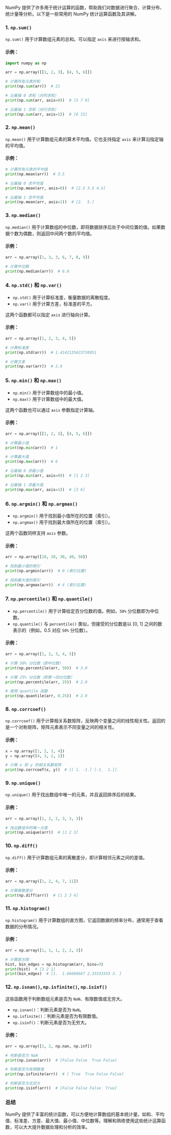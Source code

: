 NumPy 提供了许多用于统计运算的函数，帮助我们对数据进行聚合、计算分布、统计量等分析。以下是一些常用的 NumPy 统计运算函数及其讲解。

### 1. `np.sum()`
`np.sum()` 用于计算数组元素的总和。可以指定 `axis` 来进行按轴求和。

#### 示例：
```python
import numpy as np

arr = np.array([[1, 2, 3], [4, 5, 6]])

# 计算所有元素的和
print(np.sum(arr))  # 21

# 沿着轴 0 求和（对列求和）
print(np.sum(arr, axis=0))  # [5 7 9]

# 沿着轴 1 求和（对行求和）
print(np.sum(arr, axis=1))  # [6 15]
```

### 2. `np.mean()`
`np.mean()` 用于计算数组元素的算术平均值。它也支持指定 `axis` 来计算沿指定轴的平均值。

#### 示例：
```python
# 计算所有元素的平均值
print(np.mean(arr))  # 3.5

# 沿着轴 0 求平均值
print(np.mean(arr, axis=0))  # [2.5 3.5 4.5]

# 沿着轴 1 求平均值
print(np.mean(arr, axis=1))  # [2.  5.]
```

### 3. `np.median()`
`np.median()` 用于计算数组的中位数，即将数据排序后处于中间位置的值。如果数据个数为偶数，则返回中间两个数的平均值。

#### 示例：
```python
arr = np.array([1, 3, 3, 6, 7, 8, 9])

# 计算中位数
print(np.median(arr))  # 6.0
```

### 4. `np.std()` 和 `np.var()`
- `np.std()` 用于计算标准差，衡量数据的离散程度。
- `np.var()` 用于计算方差，标准差的平方。

这两个函数都可以指定 `axis` 进行轴向计算。

#### 示例：
```python
arr = np.array([1, 2, 3, 4, 5])

# 计算标准差
print(np.std(arr))  # 1.4142135623730951

# 计算方差
print(np.var(arr))  # 2.0
```

### 5. `np.min()` 和 `np.max()`
- `np.min()` 用于计算数组中的最小值。
- `np.max()` 用于计算数组中的最大值。

这两个函数也可以通过 `axis` 参数指定计算轴。

#### 示例：
```python
arr = np.array([[1, 2, 3], [4, 5, 6]])

# 计算最小值
print(np.min(arr))  # 1

# 计算最大值
print(np.max(arr))  # 6

# 沿着轴 0 求最小值
print(np.min(arr, axis=0))  # [1 2 3]

# 沿着轴 1 求最大值
print(np.max(arr, axis=1))  # [3 6]
```

### 6. `np.argmin()` 和 `np.argmax()`
- `np.argmin()` 用于找到最小值所在的位置（索引）。
- `np.argmax()` 用于找到最大值所在的位置（索引）。

这两个函数同样支持 `axis` 参数。

#### 示例：
```python
arr = np.array([10, 20, 30, 40, 50])

# 找到最小值的索引
print(np.argmin(arr))  # 0 (索引位置)

# 找到最大值的索引
print(np.argmax(arr))  # 4 (索引位置)
```

### 7. `np.percentile()` 和 `np.quantile()`
- `np.percentile()` 用于计算给定百分位数的值。例如，`50%` 分位数即为中位数。
- `np.quantile()` 与 `percentile()` 类似，但接受的分位数是以 [0, 1] 之间的数表示的（例如，0.5 对应 `50%` 分位数）。

#### 示例：
```python
arr = np.array([1, 2, 3, 4, 5])

# 计算 50% 分位数（即中位数）
print(np.percentile(arr, 50))  # 3.0

# 计算 25% 分位数（即第一四分位数）
print(np.percentile(arr, 25))  # 2.0

# 使用 quantile 函数
print(np.quantile(arr, 0.25))  # 2.0
```

### 8. `np.corrcoef()`
`np.corrcoef()` 用于计算相关系数矩阵，反映两个变量之间的线性相关性。返回的是一个对称矩阵，矩阵元素表示不同变量之间的相关性。

#### 示例：
```python
x = np.array([1, 2, 3, 4])
y = np.array([4, 3, 2, 1])

# 计算 x 和 y 的相关系数矩阵
print(np.corrcoef(x, y))  # [[ 1. -1.] [-1.  1.]]
```

### 9. `np.unique()`
`np.unique()` 用于找出数组中唯一的元素，并且返回排序后的结果。

#### 示例：
```python
arr = np.array([1, 2, 2, 3, 3, 3])

# 找出数组中的唯一元素
print(np.unique(arr))  # [1 2 3]
```

### 10. `np.diff()`
`np.diff()` 用于计算数组元素的离散差分，即计算相邻元素之间的差值。

#### 示例：
```python
arr = np.array([1, 2, 4, 7, 11])

# 计算离散差分
print(np.diff(arr))  # [1 2 3 4]
```

### 11. `np.histogram()`
`np.histogram()` 用于计算数组的直方图，它返回数据的频率分布，通常用于查看数据的分布情况。

#### 示例：
```python
arr = np.array([1, 1, 1, 2, 2, 3])

# 计算直方图
hist, bin_edges = np.histogram(arr, bins=3)
print(hist)  # [3 2 1]
print(bin_edges)  # [1.  1.66666667 2.33333333 3. ]
```

### 12. `np.isnan()`, `np.isfinite()`, `np.isinf()`
这些函数用于判断数组元素是否为 `NaN`、有限数值或无穷大。

- `np.isnan()`：判断元素是否为 `NaN`。
- `np.isfinite()`：判断元素是否为有限数值。
- `np.isinf()`：判断元素是否为无穷大。

#### 示例：
```python
arr = np.array([1, 2, np.nan, np.inf])

# 判断是否为 NaN
print(np.isnan(arr))  # [False False  True False]

# 判断是否为有限数值
print(np.isfinite(arr))  # [ True  True False False]

# 判断是否为无穷大
print(np.isinf(arr))  # [False False False  True]
```

### 总结
NumPy 提供了丰富的统计函数，可以方便地计算数组的基本统计量，如和、平均值、标准差、方差、最大值、最小值、中位数等。理解和熟练使用这些统计运算函数，可以大大提升数据处理和分析的效率。